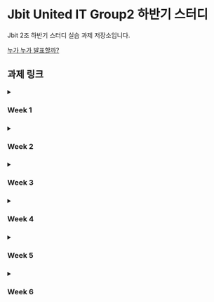 # Jbit United IT Group2 하반기 스터디

Jbit 2조 하반기 스터디 실습 과제 저장소입니다.

[누가 누가 발표할까?](https://jbit-united-it-group-2.github.io/2022-2-study)

## 과제 링크
<details>
<summary><h3>Week 1<h3></summary>

#### Q1 ~ Q8
- [최주현](https://github.com/reinexxism/JBIT-Group2_Study/tree/master/Week1) 
- [정수연](https://github.com/mzsyeon/2022-2-study/tree/main/sy/Week1_sy)
- [조성식](https://github.com/joseongsik05/week2.git)
- [정정빈](https://github.com/jeongbe/JBIT-Group-study/tree/main/Week%201)
- [김윤지](https://github.com/yunjiiii/JBIT_group_study/tree/main/week1)
</details>

<details>
<summary><h3>Week 2<h3></summary>

#### Q9 ~ Q12, 가격표 만들기 
- [정정빈](https://github.com/jeongbe/JBIT-Group-study/tree/main/Week%202)
- [최주현](https://github.com/reinexxism/JBIT-Group2_Study/tree/master/Week2)
- [정수연](https://github.com/mzsyeon/2022-2-study/tree/main/sy/Week2_sy)
- [조성식](https://github.com/joseongsik05/week2.git)
- [김윤지](https://github.com/yunjiiii/JBIT_group_study/tree/main/week2)
</details>

<details>
<summary><h3>Week 3<h3></summary>

#### Q15 ~ Q24
- [최주현](https://github.com/reinexxism/JBIT-Group2_Study/tree/master/Week3)
- [정정빈](https://github.com/jeongbe/JBIT-Group-study/tree/main/Week3)
- [조성식](https://github.com/joseongsik05/week3)
</details>

<details>
<summary><h3>Week 4<h3></summary>

#### Q25 ~ Q34
- [최주현](https://github.com/reinexxism/JBIT-Group2_Study/tree/master/Week4)
- [정정빈](https://github.com/jeongbe/JBIT-Group-study/tree/main/Week4)
- [조성식](https://github.com/joseongsik05/rhkwprhkwp-week4)
</details>

<details>
<summary><h3>Week 5<h3></summary>

#### Q35 ~ Q50
- [최주현](https://github.com/reinexxism/JBIT-Group2_Study/tree/master/Week5)
- [조성식](https://github.com/joseongsik05/week5)
- [정정빈](https://github.com/jeongbe/JBIT-Group-study/tree/main/Week5)
</details>

<details>
<summary><h3>Week 6<h3></summary>

#### Q51 ~ Q62
- [최주현](https://github.com/reinexxism/JBIT-Group2_Study/tree/master/Week6)
- [정정빈](https://github.com/jeongbe/JBIT-Group-study/tree/main/Week6)
</details>
